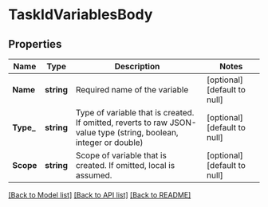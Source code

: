 # TaskIdVariablesBody

## Properties
Name | Type | Description | Notes
------------ | ------------- | ------------- | -------------
**Name** | **string** | Required name of the variable | [optional] [default to null]
**Type_** | **string** | Type of variable that is created. If omitted, reverts to raw JSON-value type (string, boolean, integer or double) | [optional] [default to null]
**Scope** | **string** | Scope of variable that is created. If omitted, local is assumed. | [optional] [default to null]

[[Back to Model list]](../README.md#documentation-for-models) [[Back to API list]](../README.md#documentation-for-api-endpoints) [[Back to README]](../README.md)

